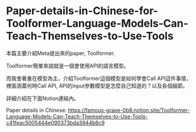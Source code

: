 # Paper-details-in-Chinese-for-Toolformer-Language-Models-Can-Teach-Themselves-to-Use-Tools

本篇主要介紹Meta提出來的paper, Toolformer.

Toolformer簡單來說就是一個會使用API的語言模型。

而我會著重在模型為主，介紹Toolformer這個模型是如何學會Call API這件事情，裡面涵蓋何時Call API, API的input參數模型是怎麼自己知道的？以及各個細節。

詳細介紹在下面Notion連結內。

Paper details in Chinese: https://famous-grape-0b8.notion.site/Toolformer-Language-Models-Can-Teach-Themselves-to-Use-Tools-c41feac5005444e090373bda3944b8c9
